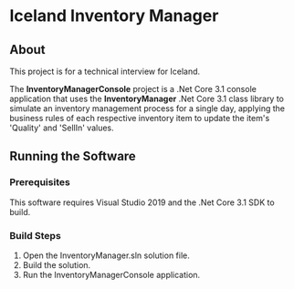 # Iceland Inventory Manager
## About
This project is for a technical interview for Iceland.

The **InventoryManagerConsole** project is a .Net Core 3.1 console application that uses the **InventoryManager** .Net Core 3.1 class library to simulate an inventory management process for a single day, applying the business rules of each respective inventory item to update the item's 'Quality' and 'SellIn' values.

## Running the Software
### Prerequisites
This software requires Visual Studio 2019 and the .Net Core 3.1 SDK to build.

### Build Steps
1. Open the InventoryManager.sln solution file.
2. Build the solution.
3. Run the InventoryManagerConsole application.
